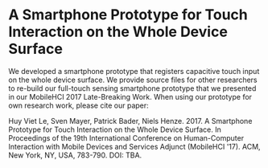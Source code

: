 # A Smartphone Prototype for Touch Interaction on the Whole Device Surface

We developed a smartphone prototype that registers capacitive touch input on the whole device surface. We provide source files for other researchers to re-build our full-touch sensing smartphone prototype that we presented in our MobileHCI 2017 Late-Breaking Work. When using our prototype for own research work, please cite our paper: 

Huy Viet Le, Sven Mayer, Patrick Bader, Niels Henze. 2017. A Smartphone Prototype for Touch Interaction on the Whole Device Surface. In Proceedings of the 19th International Conference on Human-Computer Interaction with Mobile Devices and Services Adjunct (MobileHCI '17). ACM, New York, NY, USA, 783-790. DOI: TBA.
